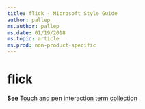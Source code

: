 ```yaml
---
title: flick - Microsoft Style Guide
author: pallep
ms.author: pallep
ms.date: 01/19/2018
ms.topic: article
ms.prod: non-product-specific
---
```


# flick

**See** [Touch and pen interaction term collection](/style-guide/a-z-word-list-term-collections/term-collections/touch-pen-interaction-terms)
